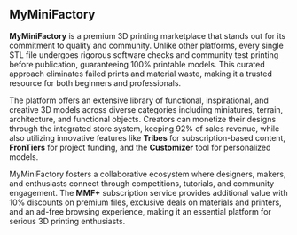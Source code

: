 ## MyMiniFactory

**MyMiniFactory** is a premium 3D printing marketplace that stands out for its commitment to quality and community. Unlike other platforms, every single STL file undergoes rigorous software checks and community test printing before publication, guaranteeing 100% printable models. This curated approach eliminates failed prints and material waste, making it a trusted resource for both beginners and professionals.

The platform offers an extensive library of functional, inspirational, and creative 3D models across diverse categories including miniatures, terrain, architecture, and functional objects. Creators can monetize their designs through the integrated store system, keeping 92% of sales revenue, while also utilizing innovative features like **Tribes** for subscription-based content, **FronTiers** for project funding, and the **Customizer** tool for personalized models.

MyMiniFactory fosters a collaborative ecosystem where designers, makers, and enthusiasts connect through competitions, tutorials, and community engagement. The **MMF+** subscription service provides additional value with 10% discounts on premium files, exclusive deals on materials and printers, and an ad-free browsing experience, making it an essential platform for serious 3D printing enthusiasts.
